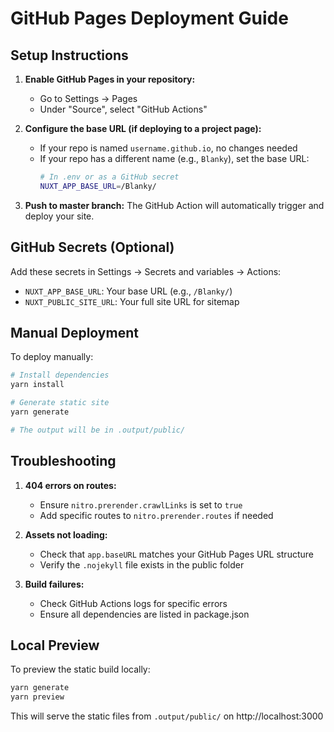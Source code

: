 # GitHub Pages Deployment Guide

## Setup Instructions

1. **Enable GitHub Pages in your repository:**
   - Go to Settings → Pages
   - Under "Source", select "GitHub Actions"

2. **Configure the base URL (if deploying to a project page):**
   - If your repo is named `username.github.io`, no changes needed
   - If your repo has a different name (e.g., `Blanky`), set the base URL:
     ```bash
     # In .env or as a GitHub secret
     NUXT_APP_BASE_URL=/Blanky/
     ```

3. **Push to master branch:**
   The GitHub Action will automatically trigger and deploy your site.

## GitHub Secrets (Optional)

Add these secrets in Settings → Secrets and variables → Actions:
- `NUXT_APP_BASE_URL`: Your base URL (e.g., `/Blanky/`)
- `NUXT_PUBLIC_SITE_URL`: Your full site URL for sitemap

## Manual Deployment

To deploy manually:
```bash
# Install dependencies
yarn install

# Generate static site
yarn generate

# The output will be in .output/public/
```

## Troubleshooting

1. **404 errors on routes:**
   - Ensure `nitro.prerender.crawlLinks` is set to `true`
   - Add specific routes to `nitro.prerender.routes` if needed

2. **Assets not loading:**
   - Check that `app.baseURL` matches your GitHub Pages URL structure
   - Verify the `.nojekyll` file exists in the public folder

3. **Build failures:**
   - Check GitHub Actions logs for specific errors
   - Ensure all dependencies are listed in package.json

## Local Preview

To preview the static build locally:
```bash
yarn generate
yarn preview
```

This will serve the static files from `.output/public/` on http://localhost:3000